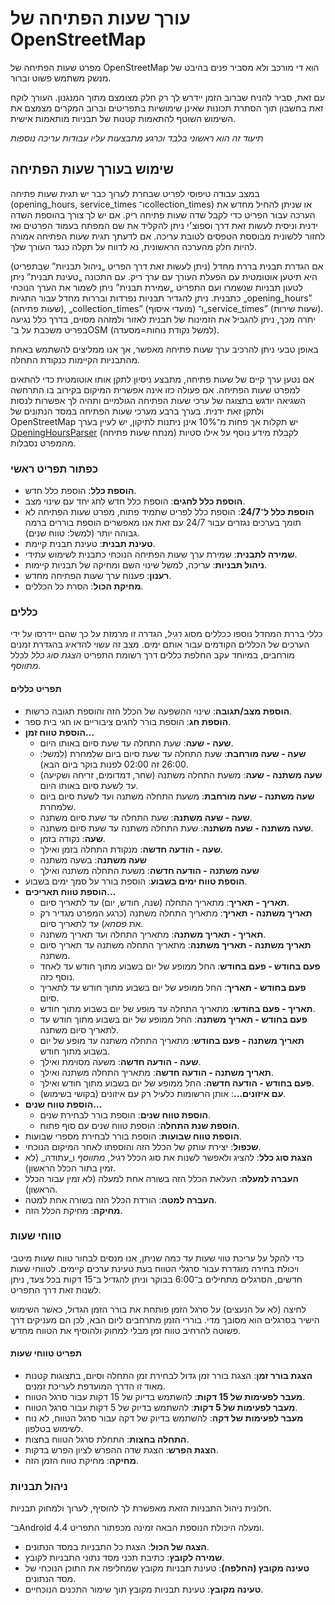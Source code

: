 # עורך שעות הפתיחה של OpenStreetMap

מפרט שעות הפתיחה של OpenStreetMap הוא די מורכב ולא מסביר פנים בהיבט של מנשק משתמש פשוט וברור.

עם זאת, סביר להניח שברוב הזמן יידרש לך רק חלק מצומצם מתוך המנגנון. העורך לוקח זאת בחשבון תוך הסתרת תכונות שאינן שימושיות בתפריטים וברוב המקרים מצמצם את השימוש השוטף להתאמות קטנות של תבניות מותאמות אישית.

_תיעוד זה הוא ראשוני בלבד וכרגע מתבצעות עליו עבודות עריכה נוספות_

## שימוש בעורך שעות הפתיחה

במצב עבודה טיפוסי לפריט שבחרת לערוך כבר יש תגית שעות פתיחה (opening_hours,‏ service_times ו־collection_times) או שניתן להחיל מחדש את הערכה עבור הפריט כדי לקבל שדה שעות פתיחה ריק. אם יש לך צורך בהוספת השדה ידנית וניסית לעשות זאת דרך וספוצ׳י ניתן להקליד את שם המפתח בעמוד הפרטים ואז לחזור ללשונית מבוססת הטפסים לטובת עריכה. אם לדעתך תגית שעות הפתיחה אמורה להיות חלק מהערכה הראשונית, נא לדווח על תקלה כנגד העורך שלך.

אם הגדרת תבנית בררת מחדל (ניתן לעשות זאת דרך הפריט „ניהול תבניות” שבתפריט) היא תיטען אוטומטית עם הפעלת העורך עם ערך ריק. עם התכונה „טעינת תבנית” ניתן לטעון תבניות שנשמרו ועם התפריט „שמירת תבנית” ניתן לשמור את הערך הנוכחי כתבנית. ניתן להגדיר תבניות נפרדות ובררות מחדל עבור התגיות „opening_hours” (שעות פתיחה),‏ „collection_times” (מועדי איסוף) ו־„service_times” (שעות שירות). יתרה מכך, ניתן להגביל את הזמינות של תבנית לאזור ולמזהה מסוים, בדרך כלל נגיעה בפריט משכבת על ב־OSM (למשל נקודת נוחות=מסעדה).

באופן טבעי ניתן להרכיב ערך שעות פתיחה מאפשר, אך אנו ממליצים להשתמש באחת מהתבניות הקיימות כנקודת התחלה.

אם נטען ערך קיים של שעות פתיחה, מתבצע ניסיון לתקן אותו אוטומטית כדי להתאים למפרט שעות הפתיחה. אם פעולה כזו אינה אפשרית המיקום בקירוב בו התרחשה השגיאה יודגש בתצוגה של ערכי שעות הפתיחה הגולמיים ותהיה לך אפשרות לנסות ולתקן זאת ידנית. בערך ברבע מערכי שעות הפתיחה במסד הנתונים של OpenStreetMap יש תקלות אך פחות מ־10% אינן ניתנות לתיקון, יש לעיין בערך [OpeningHoursParser](https://github.com/simonpoole/OpeningHoursParser) (מנתח שעות פתיחה) לקבלת מידע נוסף על אילו סטיות מהמפרט נסבלות.

### כפתור תפריט ראשי

* __הוספת כלל__: הוספת כלל חדש.
* __הוספת כלל לחגים__: הוספת כלל חדש לחג יחד עם שינוי מצב.
* __הוספת כלל ל־24/7__: הוספת כלל לפריט שתמיד פתוח, מפרט שעות הפתיחה לא תומך בערכים נגזרים עבור 24/7 עם זאת אנו מאפשרים הוספת בוררים ברמה גבוהה יותר (למשל: טווח שנים).
* __טעינת תבנית__: טעינת תבנית קיימת.
* __שמירה לתבנית__: שמירת ערך שעות הפתיחה הנוכחי כתבנית לשימוש עתידי.
* __ניהול תבניות__: עריכה, למשל שינוי השם ומחיקה של תבניות קיימות.
* __רענון__: פענוח ערך שעות הפתיחה מחדש.
* __מחיקת הכול__: הסרת כל הכללים.

### כללים

כללי בררת המחדל נוספו ככללים מסוג _רגיל_, הגדרה זו מרמזת על כך שהם יידרסו על ידי הערכים של הכללים הקודמים עבור אותם ימים. מצב זה עשוי להדאיג בהגדרת זמנים מורחבים, במיוחד עקב החלפת כללים דרך רשומת התפריט _הצגת סוג כלל_ לכלל _מתווסף_.

#### תפריט כללים

* __הוספת מצב/תגובה__: שינוי ההשפעה של הכלל הזה והוספת תגובה כרשות.
* __הוספת חג__: הוספת בורר לחגים ציבוריים או חגי בית ספר.
* __הוספת טווח זמן…__
    * __שעה - שעה__: שעת התחלה עד שעת סיום באותו היום.
    * __שעה - שעה מורחבת__: שעת התחלה עד שעת סיום ביום שלמחרת (למשל: 26:00 זה 02:00 לפנות בוקר ביום הבא).
    * __שעה משתנה - שעה__: משעת התחלה משתנה (שחר, דמדומים, זריחה ושקיעה) עד לשעת סיום באותו היום.
    * __שעה משתנה - שעה מורחבת__: משעת התחלה משתנה ועד לשעת סיום ביום שלמחרת.
    * __שעה - שעה משתנה__: שעת התחלה עד שעת סיום משתנה.
    * __שעה משתנה - שעה משתנה__: שעת התחלה משתנה עד שעת סיום משתנה.
    * __שעה__: נקודה בזמן.
    * __שעה - הודעה חדשה__: מנקודת התחלה בזמן ואילך.
    * __שעה משתנה__: בשעה משתנה
    * __שעה משתנה - הודעה חדשה__: משעת התחלה משתנה ואילך
* __הוספת טווח ימים בשבוע__: הוספת בורר על סמך ימים בשבוע.
* __הוספת טווח תאריכים…__
    * __תאריך - תאריך__: מתאריך התחלה (שנה, חודש, יום) עד לתאריך סיום.
    * __תאריך משתנה - תאריך__: מתאריך התחלה משתנה (כרגע המפרט מגדיר רק את _פסחא_) עד לתאריך סיום.
    * __תאריך - תאריך משתנה__: מתאריך התחלה ועד תאריך משתנה.
    * __תאריך משתנה - תאריך משתנה__: מתאריך התחלה משתנה עד תאריך סיום משתנה.
    * __פעם בחודש - פעם בחודש__: החל ממופע של יום בשבוע מתוך חודש עד לאחד נוסף כזה.
    * __פעם בחודש - תאריך__: החל ממופע של יום בשבוע מתוך חודש עד לתאריך סיום.
    * __תאריך - פעם בחודש__: מתאריך התחלה עד מופע של יום בשבוע מתוך חודש.
    * __פעם בחודש - תאריך משתנה__: החל ממופע של יום בשבוע מתוך חודש עד לתאריך סיום משתנה.
    * __תאריך משתנה - פעם בחודש__: מתאריך התחלה משתנה עד מופע של יום בשבוע מתוך חודש.
    * __שעה - הודעה חדשה__: משעה מסוימת ואילך.
    * __תאריך משתנה - הודעה חדשה__: מתאריך התחלה משתנה ואילך.
    * __פעם בחודש - הודעה חדשה__: החל ממופע של יום בשבוע מתוך חודש ואילך.
    * __עם איזונים…__: אותן הרשומות כלעיל רק עם איזונים (בקושי בשימוש).
* __הוספת טווח שנים…__    
    * __הוספת טווח שנים__: הוספת בורר לבחירת שנים.
    * __הוספת שנת התחלה__: הוספת טווח שנים עם סוף פתוח.
* __הוספת טווח שבועות__: הוספת בורר לבחירת מספרי שבועות.
* __שכפול__: יצירת עותק של הכלל הזה והוספתו לאחר המיקום הנוכחי.
* __הצגת סוג כלל__: להציג ולאפשר לשנות את סוג הכלל _רגיל_, _מתווסף_ ו_עתודה_ (לא זמין בתור הכלל הראשון).
* __העברה למעלה__: העלאת הכלל הזה בשורה אחת למעלה (לא זמין עבור הכלל הראשון).
* __העברה למטה__: הורדת הכלל הזה בשורה אחת למטה.
* __מחיקה__: מחיקת הכלל הזה.

### טווחי שעות

כדי להקל על עריכת טווי שעות עד כמה שניתן, אנו מנסים לבחור טווח שעות מיטבי ויכולת בחירה מוגדרת עבור סרגלי הטווח בעת טעינת ערכים קיימים. לטווחי שעות חדשים, הסרגלים מתחילים ב־6:00 בבוקר וניתן להגדיל ב־15 דקות בכל צעד, ניתן לשנות זאת דרך התפריט.

לחיצה (לא על הנעצים) על סרגל הזמן פותחת את בורר הזמן הגדול, כאשר השימוש הישיר בסרגלים הוא מסובך מדי. בוררי הזמן מתרחבים ליום הבא, לכן הם מעניקים דרך פשוטה להרחיב טווח זמן מבלי למחוק ולהוסיף את הטווח מחדש.

#### תפריט טווחי שעות

* __הצגת בורר זמן__: הצגת בורר זמן גדול לבחירת זמן התחלה וסיום, בתצוגות קטנות מאוד זו הדרך המועדפת לעריכת זמנים.
* __מעבר לפעימות של 15 דקות__: להשתמש בדיוק של 15 דקות עבור סרגל הטווח.
* __מעבר לפעימות של 5 דקות__: להשתמש בדיוק של 5 דקות עבור סרגל הטווח.
* __מעבר לפעימות של דקה__: להשתמש בדיוק של דקה עבור סרגל הטווח, לא נוח לשימוש בטלפון.
* __התחלה בחצות__: התחלת סרגל הטווח בחצות.
* __הצגת הפרש__: הצגת שדה ההפרש לציון הפרש בדקות.
* __מחיקה__: מחיקת טווח הזמן הזה.

### ניהול תבניות

חלונית ניהול התבניות הזאת מאפשרת לך להוסיף, לערוך ולמחוק תבניות.

ב־Android 4.4 ומעלה היכולת הנוספת הבאה זמינה מכפתור התפריט.

* __הצגה של הכול__: הצגת כל התבניות במסד הנתונים.
* __שמירה לקובץ__: כתיבת תכני מסד נתוני התבניות לקובץ.
* __טעינה מקובץ (החלפה)__: טעינת תבניות מקובץ שמחליפה את התוכן הנוכחי של מסד הנתונים.
* __טעינה מקובץ__: טעינת תבניות מקובץ תוך שימור התכנים הנוכחיים.
